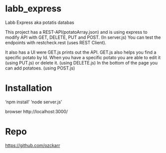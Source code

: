 # labb_express

Labb Express aka potatis databas

This project has a REST-API(potatoArray.json) and is using express to modify API with GET, DELETE, PUT and POST. (In server.js) You can test the endpoints with restcheck.rest (uses REST Client).

It also has a UI were GET.js prints out the API. GET.js also helps you find a specific potato by Id.
When you have a specific potato you are able to edit it (using PUT.js) or delete it. (using DELETE.js)
In the bottom of the page you can add potatoes. (using POST.js)

# Installation
‘npm install’ 
’node server.js’

browser
http://localhost:3000/

# Repo
https://github.com/ozckarr


